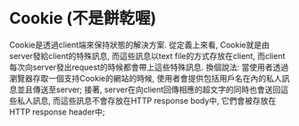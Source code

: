 # Cookie \(不是餅乾喔\)

Cookie是透過client端來保持狀態的解決方案. 從定義上來看, Cookie就是由server發給client的特殊訊息, 而這些訊息以text file的方式存放在client, 而client每次向server發出request的時候都會帶上這些特殊訊息. 換個說法: 當使用者透過瀏覽器存取一個支持Cookie的網站的時候, 使用者會提供包括用戶名在內的私人訊息並且傳送至server; 接著, server在向client回傳相應的超文字的同時也會送回這些私人訊息, 而這些訊息不會存放在HTTP response body中, 它們會被存放在HTTP response header中;

